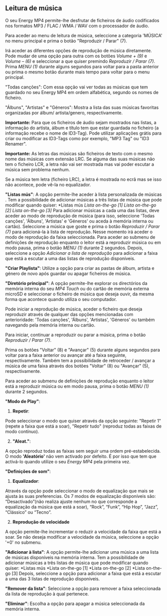## Leitura de música

O seu Energy MP4 permite-lhe desfrutar de ficheiros de áudio codificados nos formatos MP3 / FLAC / WMA / WAV com o processador de áudio. 

Para aceder ao menu de leitura de música, seleccione a categoria 'MÚSICA' no menu principal e prima o botão "Reproduzir / Parar" (7).

Irá aceder as diferentes opções de reprodução de música diretamente. Pode mudar de uma opção para outra com os botões *Volume + (9)* e *Volume – (6)* e seleccionar a que quiser premindo *Reproduzir / Parar (7)*. Prima *MENU (1)* durante alguns segundos para voltar para a pasta anterior ou prima o mesmo botão durante mais tempo para voltar para o menu principal.

"Todas canções": 
Com essa opção vai ver todas as músicas que tem guardado no seu Energy MP4 em ordem alfabética, segundo os nomes de ficheiro.

"Álbuns", "Artistas" e "Géneros": Mostra a lista das suas músicas favoritas organizadas por álbum/ artista/genero, respectivamente.

**Importante:** Para que os ficheiros de áudio sejam mostrados nas listas, a informação do artista, álbum e título tem que estar guardada no ficheiro (a informação recebe o nome de ID3-Tag). Pode utilizar aplicações grátis para criar ou modificar as ID3-Tags como por exemplo, "MP3 Tag" ou "ID3 Renamer".

**Importante:** As letras das músicas são ficheiros de texto com o mesmo nome das músicas com extensão LRC. Se alguma das suas músicas não tem o ficheiro LCR, a letra não vai ser mostrada mas vai poder escutar a música sem problema nenhum.

Se a música tem letra (ficheiro LRC), a letra é mostrada no ecrã mas se isso não acontece, pode vê-la no equalizador.

**"Listas mús"**: A opção permite-lhe aceder à lista personalizada de músicas .  Tem a possibilidade de adicionar músicas a três listas de música que pode modificar quando quiser: *Listas mús *Lista on-the-go [1]* *Lista on-the-go [2]* *Lista on-the-go [3]* Para adicionar músicas a cada uma das listas, deve aceder ao modo de reprodução de música (para isso, seleccione 'Todas canções', 'Álbuns', 'Artistas' e 'Géneros' ou aceda à memória interna ou cartão).  Seleccione a música que goste e prima o botão *Reproduzir / Parar (7)* para adicioná-la à lista de reprodução. Nesse momento irá aceder o modo de reprodução da faixa seleccionada. Para aceder ao submenu de definições de reprodução enquanto o leitor está a reproduzir música ou em modo pausa, prima o botão *MENU (1)* durante 2 segundos. Depois, seleccione a opção *Adicionar a lista de reprodução* para adicionar a faixa que está a escutar a uma das listas de reprodução disponíveis.


**"Criar Playlista"**: Utilize a opção para criar as pastas de álbum, artista e género de novo após guardar ou apagar ficheiros de música.




**"Diretório principal"**: 
A opção permite-lhe explorar os directórios da memória interna do seu *MP4 Touch* ou do cartão de memória externa microSD e seleccionar o ficheiro de música que deseja ouvir, da mesma forma que acontece quando utiliza o seu computador.

Pode iniciar a reprodução de música, aceder o ficheiro que deseja reproduzir através de qualquer das opções mencionadas com anterioridade: 'Todas canções', 'Álbuns', 'Artistas', 'Géneros' ou também navegando pela memória interna ou cartão.

Para iniciar, continuar a reproduzir ou parar a música, prima o botão *Reproduzir / Parar (7)*.

Prima os botões "Voltar" (8) e "Avançar" (5) durante alguns segundos para voltar para a faixa anterior ou avançar até a faixa seguinte, respectivamente. Também tem a possibilidade de retroceder / avançar a música de uma faixa através dos botões "Voltar" (8) ou "Avançar" (5), respectivamente.

Para aceder ao submenu de definições de reprodução enquanto o leitor está a reproduzir música ou em modo pausa, prima o botão *MENU (1)* durante 2 segundos.

**"Modo de Play"**: 

1)	**Repetir**:

Pode seleccionar o modo que quiser através da opção seguinte: "Repetir 1" (repete a faixa que está a soar), "Repetir tudo" (reproduz todas as faixas de modo contínuo).

2)	**"Aleat."**: 

A opção reproduz todas as faixas sem seguir uma ordem pré-estabelecida. O modo **'Aleatório'** não vem activado por defeito. É por isso que tem que activá-lo quando utilize o seu *Energy MP4* pela primeira vez.


**"Definições de som"**:

1)	**Equalizador**:

Através da opção pode seleccionar o modo de equalização que mais se ajusta às suas preferencias. Os 7 modos de equalização disponíveis são: “Desactivado”(não realiza ajuste nenhum no que corresponde a equalização da música que está a soar), “Rock”, “Funk”, “Hip Hop”, “Jazz”, “Clássico” ou “Tecno”. 

2)	**Reprodução de velocidade**

A opção permite-lhe incrementar o reduzir a velocidade da faixa que está a soar. Se não deseja modificar a velocidade da música, seleccione a opção '+0' no submenu.



**"Adicionar à lista"**: A opção permite-lhe adicionar uma música a uma lista de músicas disponíveis na memória interna.  Tem a possibilidade de adicionar músicas a três listas de música que pode modificar quando quiser: *Listas mús *Lista on-the-go [1] *Lista on-the-go [2] *Lista on-the-go [3] Depois, seleccione a opção para adicionar a faixa que está a escutar a uma das 3 listas de reprodução disponíveis.

**"Remover da lista"**: Seleccione a opção para remover a faixa seleccionada da lista de reprodução à qual pertenece. 

**"Eliminar"**: Escolha a opção para apagar a música seleccionada da memória interna.
